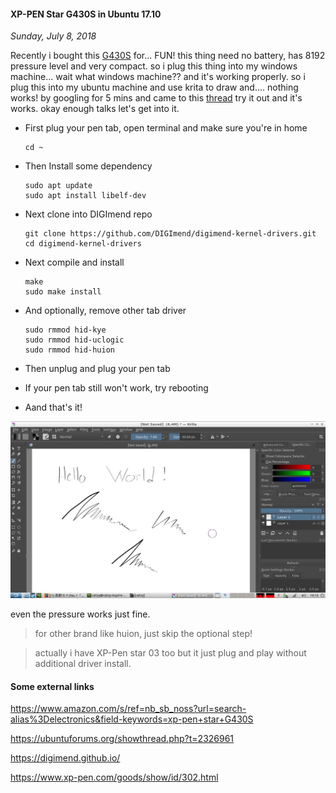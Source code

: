 #### XP-PEN Star G430S in Ubuntu 17.10
_Sunday, July 8, 2018_

Recently i bought this [G430S](https://www.amazon.com/s/ref=nb_sb_noss?url=search-alias%3Delectronics&field-keywords=xp-pen+star+G430S) 
for... FUN! this thing need no battery, has 8192 
pressure level and very compact. so i plug this thing into my windows machine... 
wait what windows machine?? and it's working properly. so i plug this into my 
ubuntu machine and use krita to draw and.... nothing works! by googling for 5 
mins and came to this [thread](https://ubuntuforums.org/showthread.php?t=2326961) 
try it out and it's works. okay enough talks let's get into it.

* First plug your pen tab, open terminal and make sure you're in home
	```
	cd ~
	```

* Then Install some dependency
	```
	sudo apt update
	sudo apt install libelf-dev
	```

* Next clone into DIGImend repo
	```
	git clone https://github.com/DIGImend/digimend-kernel-drivers.git
	cd digimend-kernel-drivers
	```

* Next compile and install
	```
	make
	sudo make install
	```

* And optionally, remove other tab driver
	```
	sudo rmmod hid-kye
	sudo rmmod hid-uclogic
	sudo rmmod hid-huion
	```

* Then unplug and plug your pen tab
* If your pen tab still won't work, try rebooting
* Aand that's it!

![img_lg](./posts/2018-07-08-xp-pen-star-g430s-in-ubuntu-1710/1.jpg)

even the pressure works just fine.

> for other brand like huion, just skip the optional step!

> actually i have XP-Pen star 03 too but it just plug and play without additional driver install.

#### Some external links
<https://www.amazon.com/s/ref=nb_sb_noss?url=search-alias%3Delectronics&field-keywords=xp-pen+star+G430S>

<https://ubuntuforums.org/showthread.php?t=2326961>

<https://digimend.github.io/>

<https://www.xp-pen.com/goods/show/id/302.html>
